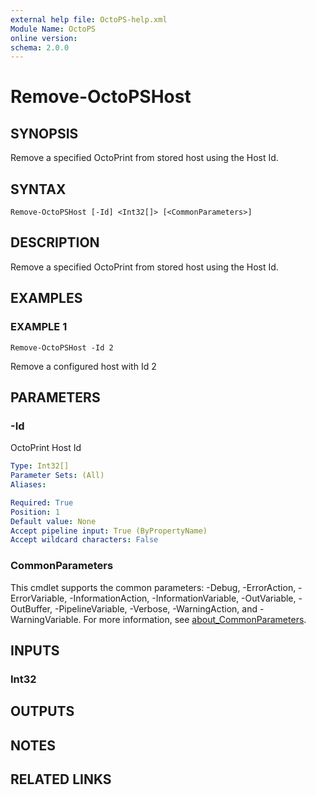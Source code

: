 ```yaml
---
external help file: OctoPS-help.xml
Module Name: OctoPS
online version:
schema: 2.0.0
---
```


# Remove-OctoPSHost

## SYNOPSIS
Remove a specified OctoPrint from stored host using the Host Id.

## SYNTAX

```
Remove-OctoPSHost [-Id] <Int32[]> [<CommonParameters>]
```

## DESCRIPTION
Remove a specified OctoPrint from stored host using the Host Id.

## EXAMPLES

### EXAMPLE 1
```
Remove-OctoPSHost -Id 2
```

Remove a configured host with Id 2

## PARAMETERS

### -Id
OctoPrint Host  Id

```yaml
Type: Int32[]
Parameter Sets: (All)
Aliases:

Required: True
Position: 1
Default value: None
Accept pipeline input: True (ByPropertyName)
Accept wildcard characters: False
```

### CommonParameters
This cmdlet supports the common parameters: -Debug, -ErrorAction, -ErrorVariable, -InformationAction, -InformationVariable, -OutVariable, -OutBuffer, -PipelineVariable, -Verbose, -WarningAction, and -WarningVariable. For more information, see [about_CommonParameters](http://go.microsoft.com/fwlink/?LinkID=113216).

## INPUTS

### Int32
## OUTPUTS

## NOTES

## RELATED LINKS
